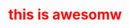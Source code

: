 <!DOCTYPE html>
<html lang="en">
<head>
    <meta charset="UTF-8">
    <meta http-equiv="X-UA-Compatible" content="IE=edge">
    <meta name="viewport" content="width=device-width, initial-scale=1.0">
    <style>
        h1{
        color:red;
        }
    </style>
</head>
<body>
  <h1>this is awesomw</h1>

</body>
</html>
